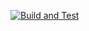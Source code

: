 [![Build and Test](https://github.com/aditqo/go-modules/actions/workflows/main.yml/badge.svg)](https://github.com/aditqo/go-modules/actions/workflows/main.yml)